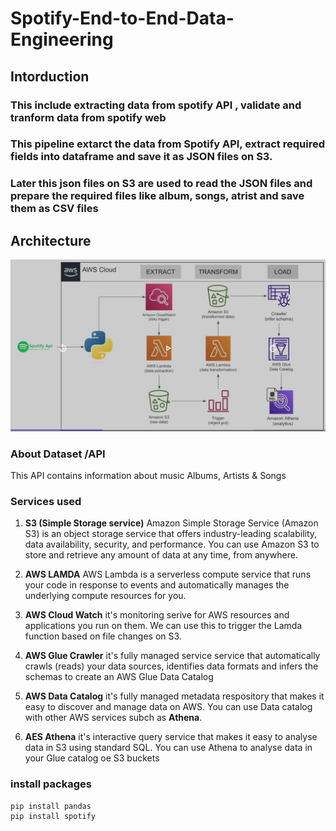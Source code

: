 # Spotify-End-to-End-Data-Engineering

## Intorduction 
### This include extracting data from spotify API , validate and tranform data from spotify web
### This pipeline extarct the data from Spotify API, extract required fields into dataframe and save it as JSON files on S3.
### Later this json files on S3 are used to read the JSON files and prepare the required files like album, songs, atrist and save them as CSV files

## Architecture
![Architecture Daigram](https://github.com/shankarTalluri/spotify-end-to-end-date-engineering/blob/main/Spotify_ETL_Project_Architecture.JPG)

### About Dataset /API
This API contains information about music Albums, Artists & Songs

### Services used
1. **S3 (Simple Storage service)** Amazon Simple Storage Service (Amazon S3) is an object storage service that offers industry-leading scalability, data availability, security, and performance. You can use Amazon S3 to store and retrieve any amount of data at any time, from anywhere. 

2. **AWS LAMDA** AWS Lambda is a serverless compute service that runs your code in response to events and automatically manages the underlying compute resources for you.

3. **AWS Cloud Watch** it's monitoring serive for AWS resources and applications you run on them. We can use this to trigger the Lamda function based on file changes on S3.

4. **AWS Glue Crawler** it's fully managed service service that automatically crawls (reads) your data sources, identifies data formats and infers the schemas to create an AWS Glue Data Catalog

5. **AWS Data Catalog** it's fully managed metadata respository that makes it easy to discover and manage data on AWS. You can use Data catalog with other AWS services subch as **Athena**.
 
6. **AES Athena** it's interactive query service that makes it easy to analyse data in S3 using standard SQL. You can use Athena to analyse data in your Glue catalog oe S3 buckets

### install packages
```
pip install pandas
pip install spotify

```
